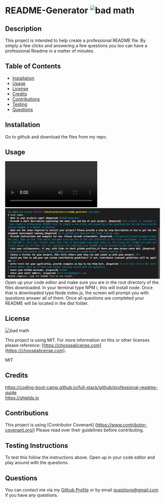 

# README-Generator ![bad math](https://img.shields.io/badge/License-MIT-blue)

## Description
This project is intended to help create a professional README file. By simply a few clicks and answering a few questions you too can have a professional Readme in a matter of minutes.

## Table of Contents

- [Installation](#installation)
- [Usage](#usage)
- [License](#license)
- [Credits](#credits)
- [Contributions](#contributions)
- [Testing](#testing)
- [Questions](#questions)

## Installation

Go to github and download the files from my repo.

## Usage
![readmevideo](/assets/video/Readmevideo.webm "Readmevideo")
![screenshot](/assets/images/screenshot.PNG "screenshot") 
Open up your code editor and make sure you are in the root directory of the files downloaded. In your terminal type NPM i, this will install node. Once that is downloaded type Node index.js, the screen will prompt you with questions answer all of them. Once all questions are completed your README will be located in the dist folder.

## License

![bad math](https://img.shields.io/badge/License-MIT-blue)

This project is using MIT. For more information on this or other licenses please reference: [https://choosealicense.com](https;//choosealicense.com).

MIT

## Credits

https://coding-boot-camp.github.io/full-stack/github/professional-readme-guide	
https://shields.io

## Contributions

This project is using [Contributor Covenant] (https://www.contributor-covenant.org/) Please read over their guidelines before contributing.

## Testing Instructions

To test this follow the instructions above. Open up in your code editor and play around with the questions.

## Questions
You can contact me via my [Github Profile](https://github.com/DY9040)
or by email questions@gmail.com if you have any questions.
